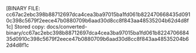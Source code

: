 [BINARY FILE: cc67ac2ebc398b88712697dca4cea3ba97015ba1fd061b822470668435d0910c398c5679f2eece47b0880709b6aad30d8cc8f843aa48535204b62d4d8f1c]
Stored copy: docs/converted-binary/cc67ac2ebc398b88712697dca4cea3ba97015ba1fd061b822470668435d0910c398c5679f2eece47b0880709b6aad30d8cc8f843aa48535204b62d4d8f1c
